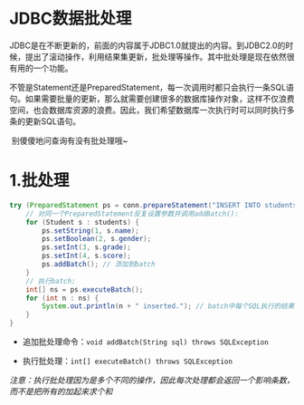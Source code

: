 # JDBC数据批处理

​	JDBC是在不断更新的，前面的内容属于JDBC1.0就提出的内容。到JDBC2.0的时候，提出了滚动操作，利用结果集更新，批处理等操作。其中批处理是现在依然很有用的一个功能。

​	不管是Statement还是PreparedStatement，每一次调用时都只会执行一条SQL语句。如果需要批量的更新，那么就需要创建很多的数据库操作对象，这样不仅浪费空间，也会数据库资源的浪费。因此，我们希望数据库一次执行时可以同时执行多条的更新SQL语句。

​	别傻傻地问查询有没有批处理哦~

# 1.批处理

```java
try (PreparedStatement ps = conn.prepareStatement("INSERT INTO students (name, gender, grade, score) VALUES (?, ?, ?, ?)")) {
    // 对同一个PreparedStatement反复设置参数并调用addBatch():
    for (Student s : students) {
        ps.setString(1, s.name);
        ps.setBoolean(2, s.gender);
        ps.setInt(3, s.grade);
        ps.setInt(4, s.score);
        ps.addBatch(); // 添加到batch
    }
    // 执行batch:
    int[] ns = ps.executeBatch();
    for (int n : ns) {
        System.out.println(n + " inserted."); // batch中每个SQL执行的结果数量
    }
}
```





- 追加批处理命令：`void addBatch(String sql) throws SQLException`

- 执行批处理：`int[] executeBatch() throws SQLException`

​	*注意：执行批处理因为是多个不同的操作，因此每次处理都会返回一个影响条数，而不是把所有的加起来求个和*